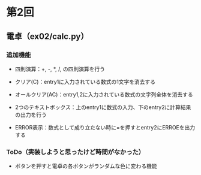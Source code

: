 # 第2回
## 電卓（ex02/calc.py）
### 追加機能
- 四則演算：+, -, *, /, の四則演算を行う
- クリア(C)：entry1に入力されている数式の1文字を消去する
- オールクリア(AC)：entry1,2に入力されている数式の文字列全体を消去する

- 2つのテキストボックス：上のentry1に数式の入力、下のentry2に計算結果の出力を行う
- ERROR表示：数式として成り立たない時に=を押すとentry2にERROEを出力する
### ToDo（実装しようと思ったけど時間がなかった）
- ボタンを押すと電卓の各ボタンがランダムな色に変わる機能
